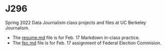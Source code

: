 # J296

Spring 2022 Data Journalism class projects and files at UC Berkeley Journalism.<br/>
* The [resume.md](https://github.com/jiyuntsai/JOURN_296/blob/main/resume.md) file is for Feb. 17 Markdown in-class practice.
* The [fec.md](https://github.com/jiyuntsai/JOURN_296/blob/main/fec.md) file is for Feb. 17 assignment of Federal Election Commision.
